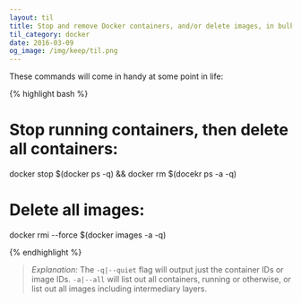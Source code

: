 ```yaml
---
layout: til
title: Stop and remove Docker containers, and/or delete images, in bulk
til_category: docker
date: 2016-03-09
og_image: /img/keep/til.png
---
```


These commands will come in handy at some point in life:

{% highlight bash %}

# Stop running containers, then delete all containers:
docker stop $(docker ps -q) && docker rm $(docekr ps -a -q)

# Delete all images:
docker rmi --force $(docker images -a -q)

{% endhighlight %}

> _Explanation_: The `-q|--quiet` flag will output just the container IDs or image IDs. `-a|--all` will list out all containers, running or otherwise, or list out all images including intermediary layers.
